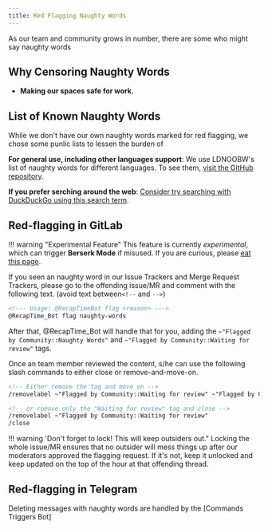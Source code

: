 ```yaml
---
title: Red Flagging Naughty Words
---
```


As our team and community grows in number, there are some who might say naughty words

## Why Censoring Naughty Words

* **Making our spaces safe for work.**

## List of Known Naughty Words

While we don't have our own naughty words marked for red flagging, we chose some punlic lists to lessen the burden of

**For general use, including other languages support**: We use LDNOOBW's list of naughty words for different languages. To see them, [visit the GitHub repository](https://www.freewebheaders.com/full-list-of-bad-words-banned-by-google/).

**If you prefer serching around the web**: [Consider try searching with DuckDuckGo using this search term](https://duckduckgo.com/?q=list+of+censored+word).

## Red-flagging in GitLab

!!! warning "Experimental Feature"
    This feature is currently *experimental*, which can trigger **Berserk Mode** if misused.
    If you are curious, please [eat this page].

If you seen an naughty word in our Issue Trackers and Merge Request Trackers, please go to the offending issue/MR and comment with the following text. (avoid text between`<!--` and `-->`)

```md
<!--- Usage: @RecapTimeBot flag <reason> --->
@RecapTime_Bot flag naughty-words
```

After that, @RecapTime_Bot will handle that for you, adding the `~"Flagged by Community::Naughty Words"` and `~"Flagged by Community::Waiting for review"` tags.

Once an team member reviewed the content, s/he can use the following slash commands to either close or remove-and-move-on.

```md
<!-- Either remove the tag and move on -->
/removelabel ~"Flagged by Community::Waiting for review" ~"Flagged by Community::Naughty Words"

<!-- or remove only the "Waiting for review" tag and close -->
/removelabel ~"Flagged by Community::Waiting for review"
/close
```

!!! warning 'Don't forget to lock! This will keep outsiders out."
    Locking the whole issue/MR ensures that no outsider will mess things up after our moderators approved the flagging request.
    If it's not, keep it unlocked and keep updated on the top of the hour at that offending thread.

[eat this page]: ../../devops/faq/berserk-mode

## Red-flagging in Telegram

Deleting messages with naughty words are handled by the [Commands Triggers Bot]
